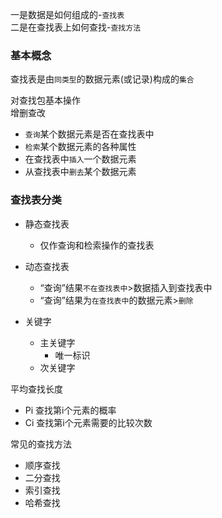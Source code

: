 一是数据是如何组成的-`查找表`  
二是在查找表上如何查找-`查找方法`

### 基本概念
查找表是由`同类型`的数据元素(或记录)构成的`集合`

对查找包基本操作  
增删查改

- `查询`某个数据元素是否在查找表中
- `检索`某个数据元素的各种属性
- 在查找表中`插入`一个数据元素
- 从查找表中`删去`某个数据元素

### 查找表分类
- 静态查找表
  - 仅作查询和检索操作的查找表
- 动态查找表
  - “查询”结果`不在查找表中`>数据插入到查找表中
  - “查询”结果为`在查找表中`的数据元素>`删除`





- 关键字
  - 主关键字
    - 唯一标识
  - 次关键字

平均查找长度
- Pi 查找第i个元素的概率
- Ci 查找第i个元素需要的比较次数

常见的查找方法
- 顺序查找
- 二分查找
- 索引查找
- 哈希查找


